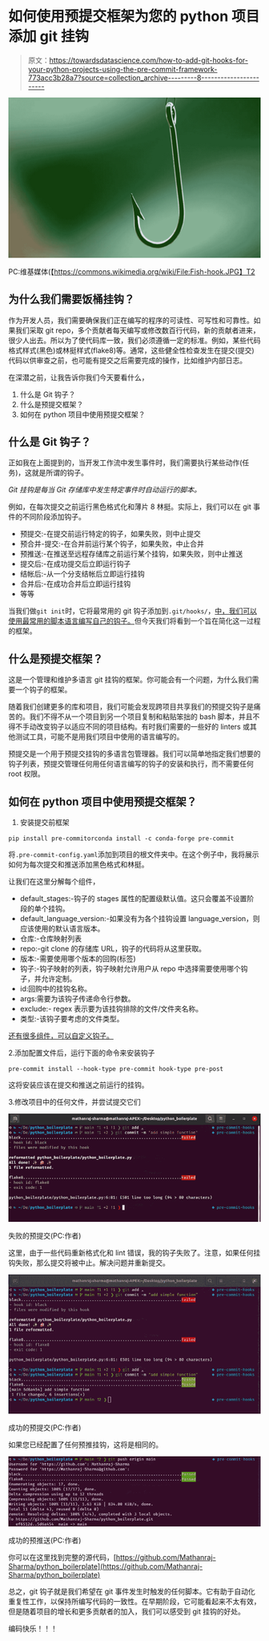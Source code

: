 # 如何使用预提交框架为您的 python 项目添加 git 挂钩

> 原文：<https://towardsdatascience.com/how-to-add-git-hooks-for-your-python-projects-using-the-pre-commit-framework-773acc3b28a7?source=collection_archive---------8----------------------->

![](img/d0770f79ae8441a079546e0282f263cd.png)

PC:维基媒体(【https://commons.wikimedia.org/wiki/File:Fish-hook.JPG】T2

## 为什么我们需要饭桶挂钩？

作为开发人员，我们需要确保我们正在编写的程序的可读性、可写性和可靠性。如果我们采取 git repo，多个贡献者每天编写或修改数百行代码，新的贡献者进来，很少人出去。所以为了使代码库一致，我们必须遵循一定的标准。例如，某些代码格式样式(黑色)或林挺样式(flake8)等。通常，这些健全性检查发生在提交(提交)代码以供审查之前，也可能有提交之后需要完成的操作，比如维护内部日志。

在深潜之前，让我告诉你我们今天要看什么，

1.  什么是 Git 钩子？
2.  什么是预提交框架？
3.  如何在 python 项目中使用预提交框架？

## 什么是 Git 钩子？

正如我在上面提到的，当开发工作流中发生事件时，我们需要执行某些动作(任务)，这就是所谓的钩子。

*Git 挂钩是每当 Git 存储库中发生特定事件时自动运行的脚本。*

例如，在每次提交之前运行黑色格式化和薄片 8 林挺。实际上，我们可以在 git 事件的不同阶段添加钩子。

*   预提交:-在提交前运行特定的钩子，如果失败，则中止提交
*   预合并-提交:-在合并前运行某个钩子，如果失败，中止合并
*   预推送:-在推送至远程存储库之前运行某个挂钩，如果失败，则中止推送
*   提交后:-在成功提交后立即运行钩子
*   结帐后:-从一个分支结帐后立即运行挂钩
*   合并后:-在成功合并后立即运行挂钩
*   等等

当我们做`git init`时，它将最常用的 git 钩子添加到`.git/hooks/`，[中，我们可以使用最常用的脚本语言编写自己的钩子。](https://git-scm.com/book/en/v2/Customizing-Git-Git-Hooks)但今天我们将看到一个旨在简化这一过程的框架。

## 什么是预提交框架？

这是一个管理和维护多语言 git 挂钩的框架。你可能会有一个问题，为什么我们需要一个钩子的框架。

随着我们创建更多的库和项目，我们可能会发现跨项目共享我们的预提交钩子是痛苦的。我们不得不从一个项目到另一个项目复制和粘贴笨拙的 bash 脚本，并且不得不手动改变钩子以适应不同的项目结构。有时我们需要的一些好的 linters 或其他测试工具，可能不是用我们项目中使用的语言编写的。

预提交是一个用于预提交挂钩的多语言包管理器。我们可以简单地指定我们想要的钩子列表，预提交管理任何用任何语言编写的钩子的安装和执行，而不需要任何 root 权限。

## 如何在 python 项目中使用预提交框架？

1.  安装提交前框架

```
pip install pre-commitorconda install -c conda-forge pre-commit
```

将`.pre-commit-config.yaml`添加到项目的根文件夹中。在这个例子中，我将展示如何为每次提交和推送添加黑色格式和林挺。

让我们在这里分解每个组件，

*   default_stages:-钩子的 stages 属性的配置级默认值。这只会覆盖不设置阶段的单个挂钩。
*   default_language_version:-如果没有为各个挂钩设置 language_version，则应该使用的默认语言版本。
*   仓库:-仓库映射列表
*   repo:-git clone 的存储库 URL，钩子的代码将从这里获取。
*   版本:-需要使用哪个版本的回购(标签)
*   钩子:-钩子映射的列表，钩子映射允许用户从 repo 中选择需要使用哪个钩子，并允许定制。
*   id:回购中的挂钩名称。
*   args:需要为该钩子传递命令行参数。
*   exclude:- regex 表示要为该挂钩排除的文件/文件夹名称。
*   类型:-该钩子要考虑的文件类型。

[还有很多组件，可以自定义钩子。](https://pre-commit.com/#pre-commit-configyaml---repos)

2.添加配置文件后，运行下面的命令来安装钩子

```
pre-commit install --hook-type pre-commit hook-type pre-post
```

这将安装应该在提交和推送之前运行的挂钩。

3.修改项目中的任何文件，并尝试提交它们

![](img/9ffcb8561ee84729937997eb3e0fe9c7.png)

失败的预提交(PC:作者)

这里，由于一些代码重新格式化和 lint 错误，我的钩子失败了。注意，如果任何挂钩失败，那么提交将被中止。解决问题并重新提交。

![](img/3206fe3fe82b63853ddf3a5ef2ebbeb5.png)

成功的预提交(PC:作者)

如果您已经配置了任何预推挂钩，这将是相同的。

![](img/40f88f94dfa3c7c88a5484e5017b70ce.png)

成功的预推送(PC:作者)

你可以在这里找到完整的源代码，[https://github.com/Mathanraj-Sharma/python_boilerplate](https://github.com/Mathanraj-Sharma/python_boilerplate)

总之，git 钩子就是我们希望在 git 事件发生时触发的任何脚本。它有助于自动化重复性工作，以保持所编写代码的一致性。在早期阶段，它可能看起来不太有效，但是随着项目的增长和更多贡献者的加入，我们可以感受到 git 挂钩的好处。

编码快乐！！！
